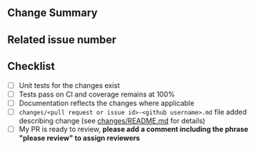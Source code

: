 <!-- Thank you for your contribution! -->
<!-- Unless your change is trivial, please create an issue to discuss the change before creating a PR -->
<!-- See https://pydantic-docs.helpmanual.io/contributing/ for help on Contributing -->

## Change Summary

<!-- Please give a short summary of the changes. -->

## Related issue number

<!-- Are there any issues opened that will be resolved by merging this change? -->
<!-- WARNING: please use "fix #123" style references so the issue is closed when this PR is merged. -->

## Checklist

* [ ] Unit tests for the changes exist
* [ ] Tests pass on CI and coverage remains at 100%
* [ ] Documentation reflects the changes where applicable
* [ ] `changes/<pull request or issue id>-<github username>.md` file added describing change
  (see [changes/README.md](https://github.com/samuelcolvin/pydantic/blob/master/changes/README.md) for details)
* [ ] My PR is ready to review, **please add a comment including the phrase "please review" to assign reviewers**
